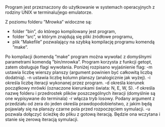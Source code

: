 Program jest przeznaczony do użytkowanie w systemach operacyjnych z rodziny UNIX w terminalu/jego emulatorze. 
 
Z poziomu folderu ”Mrowka” widoczne są: 
- folder ”bin”, do którego kompilowany jest program, 
- folder ”src”, w którym znajdują się pliki źródłowe programu, 
- plik ”Makefile” pozwalający na szybką kompilację programu komendą ”make”. 
 
Po kompilacji (komendą ”make” program można wywołać z domyślnymi parametrami komendą ”bin/mrowka”. Program korzysta z funkcji getopt, zatem obsługuje flagi wywołania. Poniżej rozpisano wyjaśnienie flag: 
-m ustawia liczbę wierszy planszy (argument powinien być całkowitą liczbą dodatnią). 
-n ustawia liczbę kolumn planszy (analogicznie jak wyżej). 
-i określa liczbę iteracji wykonanej przez program. 
-d określa kierunek początkowy mrówki (oznaczone kierunkami świata: N, E, W, S). 
-f określa nazwę folderu i przedrostek plików poszczególnych iteracji (domyślnie są one wypisywane do terminala) 
-r włącza tryb losowy. Podany argument z przedziału od zera do jeden określa prawdopodobieństwo, z jakim będą pojawiały się na planszy czarne pola przed rozpoczęciem symulacji. 
-u pozwala dołączyć ścieżkę do pliku z gotową iteracją. Będzie ona wczytana i stanie się zerową iteracją symulacji. 
